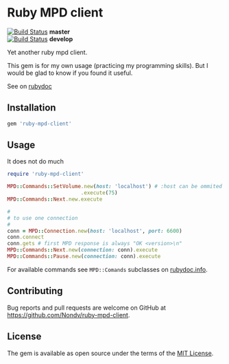 # Ruby MPD client

[![Build Status](https://travis-ci.org/Nondv/ruby-mpd-client.svg?branch=master)](https://travis-ci.org/Nondv/ruby-mpd-client) **master**
<br />
[![Build Status](https://travis-ci.org/Nondv/ruby-mpd-client.svg?branch=develop)](https://travis-ci.org/Nondv/ruby-mpd-client) **develop**

Yet another ruby mpd client.

This gem is for my own usage (practicing my programming skills). But
I would be glad to know if you found it useful.

See on [rubydoc](http://www.rubydoc.info/gems/ruby-mpd-client)

## Installation

```ruby
gem 'ruby-mpd-client'
```

## Usage

It does not do much

```ruby
require 'ruby-mpd-client'

MPD::Commands::SetVolume.new(host: 'localhost') # :host can be ommited
                        .execute(75)
MPD::Commands::Next.new.execute

#
# to use one connection
#
conn = MPD::Connection.new(host: 'localhost', port: 6600)
conn.connect
conn.gets # first MPD response is always "OK <version>\n"
MPD::Commands::Next.new(connection: conn).execute
MPD::Commands::Pause.new(connection: conn).execute
```

For available commands see `MPD::Comands` subclasses on
[rubydoc.info](http://www.rubydoc.info/github/Nondv/ruby-mpd-client/MPD/Commands).

## Contributing

Bug reports and pull requests are welcome on GitHub at https://github.com/Nondv/ruby-mpd-client.


## License

The gem is available as open source under the terms of the [MIT License](http://opensource.org/licenses/MIT).

